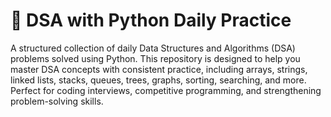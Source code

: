 # 🐍 DSA with Python Daily Practice
A structured collection of daily Data Structures and Algorithms (DSA) problems solved using Python. This repository is designed to help you master DSA concepts with consistent practice, including arrays, strings, linked lists, stacks, queues, trees, graphs, sorting, searching, and more. Perfect for coding interviews, competitive programming, and strengthening problem-solving skills.

